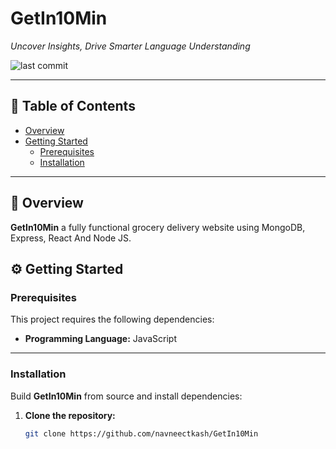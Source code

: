 ﻿# GetIn10Min

_Uncover Insights, Drive Smarter Language Understanding_

![last commit](https://img.shields.io/github/last-commit/navneectkash/GetIn10Min?color=blue)

---

## 📑 Table of Contents

- [Overview](#overview)
- [Getting Started](#getting-started)
  - [Prerequisites](#prerequisites)
  - [Installation](#installation)

---

## 🧩 Overview

**GetIn10Min** a fully functional grocery delivery website using MongoDB, Express, React And Node JS.

## ⚙️ Getting Started

### Prerequisites

This project requires the following dependencies:

- **Programming Language:** JavaScript

---

### Installation

Build **GetIn10Min** from source and install dependencies:

1. **Clone the repository:**
   ```bash
   git clone https://github.com/navneectkash/GetIn10Min
